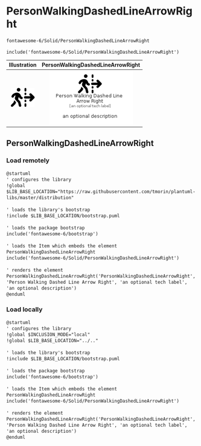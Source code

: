 # PersonWalkingDashedLineArrowRight


```text
fontawesome-6/Solid/PersonWalkingDashedLineArrowRight
```

```text
include('fontawesome-6/Solid/PersonWalkingDashedLineArrowRight')
```



| Illustration | PersonWalkingDashedLineArrowRight |
| :---: | :---: |
| ![illustration for Illustration](../../fontawesome-6/Solid/PersonWalkingDashedLineArrowRight.png) | ![illustration for PersonWalkingDashedLineArrowRight](../../fontawesome-6/Solid/PersonWalkingDashedLineArrowRight.Local.png) |




## PersonWalkingDashedLineArrowRight

### Load remotely
```plantuml
@startuml
' configures the library
!global $LIB_BASE_LOCATION="https://raw.githubusercontent.com/tmorin/plantuml-libs/master/distribution"

' loads the library's bootstrap
!include $LIB_BASE_LOCATION/bootstrap.puml

' loads the package bootstrap
include('fontawesome-6/bootstrap')

' loads the Item which embeds the element PersonWalkingDashedLineArrowRight
include('fontawesome-6/Solid/PersonWalkingDashedLineArrowRight')

' renders the element
PersonWalkingDashedLineArrowRight('PersonWalkingDashedLineArrowRight', 'Person Walking Dashed Line Arrow Right', 'an optional tech label', 'an optional description')
@enduml
```

### Load locally
```plantuml
@startuml
' configures the library
!global $INCLUSION_MODE="local"
!global $LIB_BASE_LOCATION="../.."

' loads the library's bootstrap
!include $LIB_BASE_LOCATION/bootstrap.puml

' loads the package bootstrap
include('fontawesome-6/bootstrap')

' loads the Item which embeds the element PersonWalkingDashedLineArrowRight
include('fontawesome-6/Solid/PersonWalkingDashedLineArrowRight')

' renders the element
PersonWalkingDashedLineArrowRight('PersonWalkingDashedLineArrowRight', 'Person Walking Dashed Line Arrow Right', 'an optional tech label', 'an optional description')
@enduml
```

